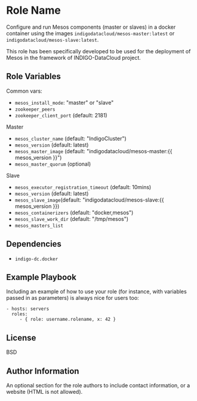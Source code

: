 Role Name
=========

Configure and run Mesos components (master or slaves) in a docker container using the images `indigodatacloud/mesos-master:latest` or `indigodatacloud/mesos-slave:latest`.

This role has been specifically developed to be used for the deployment of Mesos in the framework of INDIGO-DataCloud project.

Role Variables
--------------

Common vars:

- `mesos_install_mode`: "master" or "slave"
- `zookeeper_peers`
- `zookeeper_client_port` (default: 2181)

Master

- `mesos_cluster_name` (default: "IndigoCluster")
- `mesos_version` (default: latest)
- `mesos_master_image` (default: "indigodatacloud/mesos-master:{{ mesos_version }}")
- `mesos_master_quorum` (optional)

Slave

- `mesos_executor_registration_timeout` (default: 10mins)
- `mesos_version` (default: latest)
- `mesos_slave_image`(default: "indigodatacloud/mesos-slave:{{ mesos_version }})
- `mesos_containerizers` (default: "docker,mesos")
- `mesos_slave_work_dir` (default: "/tmp/mesos")
- `mesos_masters_list`
 

Dependencies
------------

- `indigo-dc.docker`

Example Playbook
----------------

Including an example of how to use your role (for instance, with variables passed in as parameters) is always nice for users too:

    - hosts: servers
      roles:
         - { role: username.rolename, x: 42 }

License
-------

BSD

Author Information
------------------

An optional section for the role authors to include contact information, or a website (HTML is not allowed).
